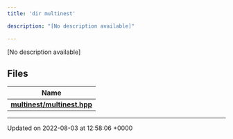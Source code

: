 ```yaml
---
title: 'dir multinest'

description: "[No description available]"

---
```







[No description available]

## Files

| Name           |
| -------------- |
| **[multinest/multinest.hpp](/documentation/code/gambit_sphinx/files/multinest_8hpp/#file-multinest.hpp)**  |






-------------------------------

Updated on 2022-08-03 at 12:58:06 +0000
